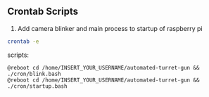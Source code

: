 ## Crontab Scripts

1. Add camera blinker and main process to startup of raspberry pi

```bash
crontab -e
```
scripts:
```
@reboot cd /home/INSERT_YOUR_USERNAME/automated-turret-gun && ./cron/blink.bash
@reboot cd /home/INSERT_YOUR_USERNAME/automated-turret-gun && ./cron/startup.bash
```
